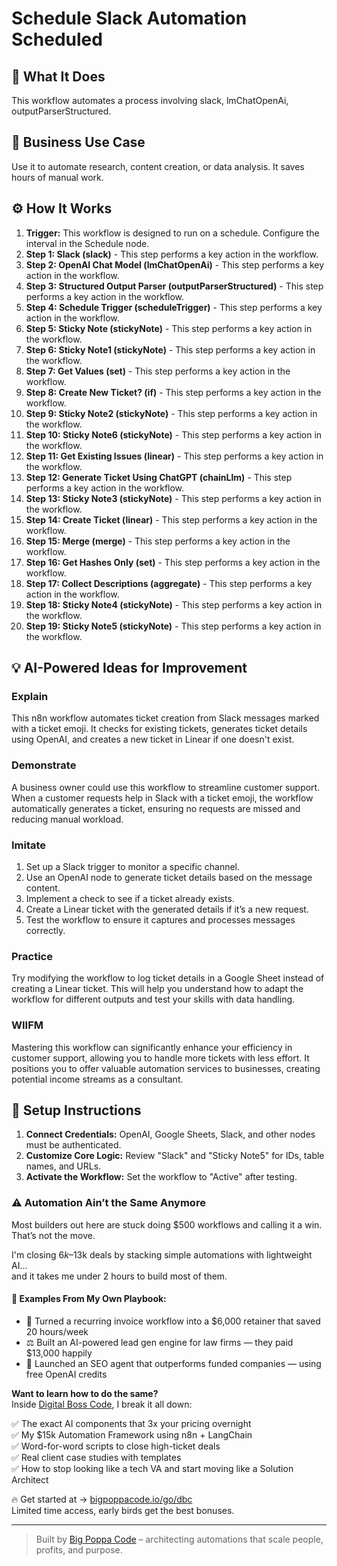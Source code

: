 # Schedule Slack Automation Scheduled

## 🚀 What It Does
This workflow automates a process involving slack, lmChatOpenAi, outputParserStructured.

## 💼 Business Use Case
Use it to automate research, content creation, or data analysis. It saves hours of manual work.

## ⚙️ How It Works
1.  **Trigger:** This workflow is designed to run on a schedule. Configure the interval in the Schedule node.
2. **Step 1: Slack (slack)** - This step performs a key action in the workflow.
3. **Step 2: OpenAI Chat Model (lmChatOpenAi)** - This step performs a key action in the workflow.
4. **Step 3: Structured Output Parser (outputParserStructured)** - This step performs a key action in the workflow.
5. **Step 4: Schedule Trigger (scheduleTrigger)** - This step performs a key action in the workflow.
6. **Step 5: Sticky Note (stickyNote)** - This step performs a key action in the workflow.
7. **Step 6: Sticky Note1 (stickyNote)** - This step performs a key action in the workflow.
8. **Step 7: Get Values (set)** - This step performs a key action in the workflow.
9. **Step 8: Create New Ticket? (if)** - This step performs a key action in the workflow.
10. **Step 9: Sticky Note2 (stickyNote)** - This step performs a key action in the workflow.
11. **Step 10: Sticky Note6 (stickyNote)** - This step performs a key action in the workflow.
12. **Step 11: Get Existing Issues (linear)** - This step performs a key action in the workflow.
13. **Step 12: Generate Ticket Using ChatGPT (chainLlm)** - This step performs a key action in the workflow.
14. **Step 13: Sticky Note3 (stickyNote)** - This step performs a key action in the workflow.
15. **Step 14: Create Ticket (linear)** - This step performs a key action in the workflow.
16. **Step 15: Merge (merge)** - This step performs a key action in the workflow.
17. **Step 16: Get Hashes Only (set)** - This step performs a key action in the workflow.
18. **Step 17: Collect Descriptions (aggregate)** - This step performs a key action in the workflow.
19. **Step 18: Sticky Note4 (stickyNote)** - This step performs a key action in the workflow.
20. **Step 19: Sticky Note5 (stickyNote)** - This step performs a key action in the workflow.

## 💡 AI-Powered Ideas for Improvement
### Explain
This n8n workflow automates ticket creation from Slack messages marked with a ticket emoji. It checks for existing tickets, generates ticket details using OpenAI, and creates a new ticket in Linear if one doesn't exist.

### Demonstrate
A business owner could use this workflow to streamline customer support. When a customer requests help in Slack with a ticket emoji, the workflow automatically generates a ticket, ensuring no requests are missed and reducing manual workload.

### Imitate
1. Set up a Slack trigger to monitor a specific channel.
2. Use an OpenAI node to generate ticket details based on the message content.
3. Implement a check to see if a ticket already exists.
4. Create a Linear ticket with the generated details if it’s a new request.
5. Test the workflow to ensure it captures and processes messages correctly.

### Practice
Try modifying the workflow to log ticket details in a Google Sheet instead of creating a Linear ticket. This will help you understand how to adapt the workflow for different outputs and test your skills with data handling.

### WIIFM
Mastering this workflow can significantly enhance your efficiency in customer support, allowing you to handle more tickets with less effort. It positions you to offer valuable automation services to businesses, creating potential income streams as a consultant.

## 🔧 Setup Instructions
1. **Connect Credentials:** OpenAI, Google Sheets, Slack, and other nodes must be authenticated.
2. **Customize Core Logic:** Review "Slack" and "Sticky Note5" for IDs, table names, and URLs.
3. **Activate the Workflow:** Set the workflow to "Active" after testing.

### ⚠️ Automation Ain’t the Same Anymore

Most builders out here are stuck doing $500 workflows and calling it a win.  
That’s not the move.  

I'm closing $6k–$13k deals by stacking simple automations with lightweight AI...  
and it takes me under 2 hours to build most of them.

#### 🧠 Examples From My Own Playbook:
- 🔁 Turned a recurring invoice workflow into a $6,000 retainer that saved 20 hours/week  
- ⚖️ Built an AI-powered lead gen engine for law firms — they paid $13,000 happily  
- 🚀 Launched an SEO agent that outperforms funded companies — using free OpenAI credits  

**Want to learn how to do the same?**  
Inside [Digital Boss Code](https://bigpoppacode.io/go/dbc), I break it all down:

✅ The exact AI components that 3x your pricing overnight  
✅ My $15k Automation Framework using n8n + LangChain  
✅ Word-for-word scripts to close high-ticket deals  
✅ Real client case studies with templates  
✅ How to stop looking like a tech VA and start moving like a Solution Architect  

🔥 Get started at → [bigpoppacode.io/go/dbc](https://bigpoppacode.io/go/dbc)  
Limited time access, early birds get the best bonuses.

---
> Built by [Big Poppa Code](https://bigpoppacode.io) – architecting automations that scale people, profits, and purpose.
